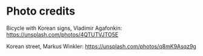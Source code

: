 # Photo credits

Bicycle with Korean signs, Vladimir Agafonkin: https://unsplash.com/photos/4QTUTVJTO5E

Korean street, Markus Winkler: https://unsplash.com/photos/q8mK9Asqz9g